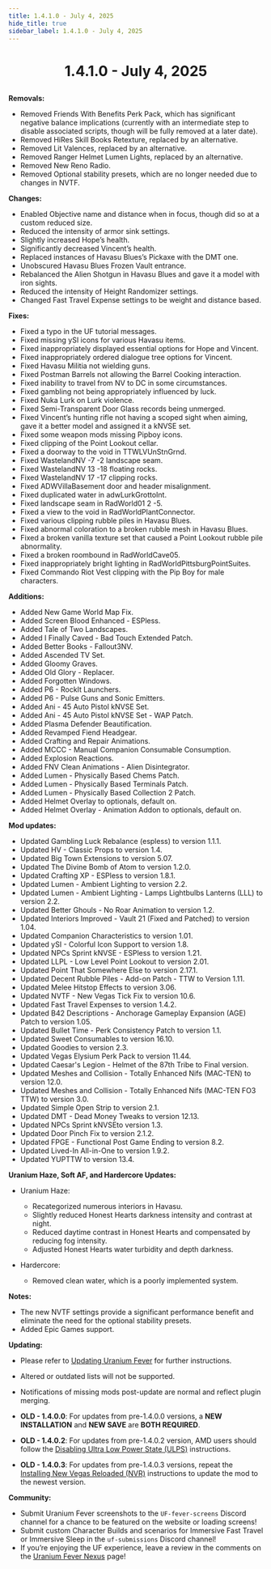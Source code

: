 ```yaml
---
title: 1.4.1.0 - July 4, 2025
hide_title: true
sidebar_label: 1.4.1.0 - July 4, 2025
---
```


# <p align="center"> 1.4.1.0 - July 4, 2025 </p>

**Removals:**
- Removed Friends With Benefits Perk Pack, which has significant negative balance implications (currently with an intermediate step to disable associated scripts, though will be fully removed at a later date).
- Removed HiRes Skill Books Retexture, replaced by an alternative.
- Removed Lit Valences, replaced by an alternative.
- Removed Ranger Helmet Lumen Lights, replaced by an alternative.
- Removed New Reno Radio.
- Removed Optional stability presets, which are no longer needed due to changes in NVTF.

**Changes:**
- Enabled Objective name and distance when in focus, though did so at a custom reduced size.
- Reduced the intensity of armor sink settings.
- Slightly increased Hope’s health.
- Significantly decreased Vincent’s health.
- Replaced instances of Havasu Blues’s Pickaxe with the DMT one.
- Unobscured Havasu Blues Frozen Vault entrance.
- Rebalanced the Alien Shotgun in Havasu Blues and gave it a model with iron sights.
- Reduced the intensity of Height Randomizer settings.
- Changed Fast Travel Expense settings to be weight and distance based.

**Fixes:**
- Fixed a typo in the UF tutorial messages.
- Fixed missing ySI icons for various Havasu items.
- Fixed inappropriately displayed essential options for Hope and Vincent.
- Fixed inappropriately ordered dialogue tree options for Vincent.
- Fixed Havasu Militia not wielding guns.
- Fixed Postman Barrels not allowing the Barrel Cooking interaction.
- Fixed inability to travel from NV to DC in some circumstances.
- Fixed gambling not being appropriately influenced by luck.
- Fixed Nuka Lurk on Lurk violence.
- Fixed Semi-Transparent Door Glass records being unmerged.
- Fixed Vincent’s hunting rifle not having a scoped sight when aiming, gave it a better model and assigned it a kNVSE set.
- Fixed some weapon mods missing Pipboy icons.
- Fixed clipping of the Point Lookout cellar.
- Fixed a doorway to the void in TTWLVUnStnGrnd.
- Fixed WastelandNV -7 -2 landscape seam.
- Fixed WastelandNV 13 -18 floating rocks.
- Fixed WastelandNV 17 -17 clipping rocks.
- Fixed ADWVillaBasement door and header misalignment.
- Fixed duplicated water in adwLurkGrottoInt.
- Fixed landscape seam in RadWorld01 2 -5.
- Fixed a view to the void in RadWorldPlantConnector.
- Fixed various clipping rubble piles in Havasu Blues.
- Fixed abnormal coloration to a broken rubble mesh in Havasu Blues.
- Fixed a broken vanilla texture set that caused a Point Lookout rubble pile abnormality.
- Fixed a broken roombound in RadWorldCave05.
- Fixed inappropriately bright lighting in RadWorldPittsburgPointSuites.
- Fixed Commando Riot Vest clipping with the Pip Boy for male characters.

**Additions:**
- Added New Game World Map Fix.
- Added Screen Blood Enhanced - ESPless.
- Added Tale of Two Landscapes.
- Added I Finally Caved - Bad Touch Extended Patch.
- Added Better Books - Fallout3NV.
- Added Ascended TV Set.
- Added Gloomy Graves.
- Added Old Glory - Replacer.
- Added Forgotten Windows.
- Added P6 - RockIt Launchers.
- Added P6 - Pulse Guns and Sonic Emitters.
- Added Ani - 45 Auto Pistol kNVSE Set.
- Added Ani - 45 Auto Pistol kNVSE Set - WAP Patch.
- Added Plasma Defender Beautification.
- Added Revamped Fiend Headgear.
- Added Crafting and Repair Animations.
- Added MCCC - Manual Companion Consumable Consumption.
- Added Explosion Reactions.
- Added FNV Clean Animations - Alien Disintegrator.
- Added Lumen - Physically Based Chems Patch.
- Added Lumen - Physically Based Terminals Patch.
- Added Lumen - Physically Based Collection 2 Patch.
- Added Helmet Overlay to optionals, default on.
- Added Helmet Overlay - Animation Addon to optionals, default on.

**Mod updates:**
- Updated Gambling Luck Rebalance (espless) to version 1.1.1.
- Updated HV - Classic Props to version 1.4.
- Updated Big Town Extensions to version 5.07.
- Updated The Divine Bomb of Atom to version 1.2.0.
- Updated Crafting XP - ESPless to version 1.8.1.
- Updated Lumen - Ambient Lighting to version 2.2.
- Updated Lumen - Ambient Lighting - Lamps Lightbulbs Lanterns (LLL) to version 2.2.
- Updated Better Ghouls - No Roar Animation to version 1.2.
- Updated Interiors Improved - Vault 21 (Fixed and Patched) to version 1.04.
- Updated Companion Characteristics to version 1.01.
- Updated ySI - Colorful Icon Support to version 1.8.
- Updated NPCs Sprint kNVSE - ESPless to version 1.21.
- Updated LLPL - Low Level Point Lookout to version 2.01.
- Updated Point That Somewhere Else to version 2.17.1.
- Updated Decent Rubble Piles - Add-on Patch - TTW to Version 1.11.
- Updated Melee Hitstop Effects to version 3.06.
- Updated NVTF - New Vegas Tick Fix to version 10.6.
- Updated Fast Travel Expenses  to version 1.4.2.
- Updated B42 Descriptions  - Anchorage Gameplay Expansion (AGE) Patch to version 1.05.
- Updated Bullet Time - Perk Consistency Patch to version 1.1.
- Updated Sweet Consumables to version 16.10.
- Updated Goodies to version 2.3.
- Updated Vegas Elysium Perk Pack to version 11.44.
- Updated Caesar's Legion - Helmet of the 87th Tribe to Final version.
- Updated Meshes and Collision - Totally Enhanced Nifs (MAC-TEN) to version 12.0.
- Updated Meshes and Collision - Totally Enhanced Nifs (MAC-TEN FO3 TTW)  to version 3.0.
- Updated Simple Open Strip to version 2.1.
- Updated DMT - Dead Money Tweaks to version 12.13.
- Updated NPCs Sprint kNVSEto version 1.3.
- Updated Door Pinch Fix to version 2.1.2.
- Updated FPGE - Functional Post Game Ending to version 8.2.
- Updated Lived-In All-in-One to version 1.9.2.
- Updated YUPTTW to version 13.4.

**Uranium Haze, Soft AF, and Hardercore Updates:**
- Uranium Haze:
  - Recategorized numerous interiors in Havasu.
  - Slightly reduced Honest Hearts darkness intensity and contrast at night.
  - Reduced daytime contrast in Honest Hearts and compensated by reducing fog intensity.
  - Adjusted Honest Hearts water turbidity and depth darkness.

- Hardercore:
  - Removed clean water, which is a poorly implemented system.

**Notes:**
- The new NVTF settings provide a significant performance benefit and eliminate the need for the optional stability presets.
- Added Epic Games support.

**Updating:**
- Please refer to [Updating Uranium Fever](https://uraniumfever.net/docs/updating/) for further instructions.
- Altered or outdated lists will not be supported.
- Notifications of missing mods post-update are normal and reflect plugin merging.

- **OLD - 1.4.0.0**: For updates from pre-1.4.0.0 versions, a **NEW INSTALLATION** and **NEW SAVE** are **BOTH REQUIRED**.
- **OLD - 1.4.0.2**: For updates from pre-1.4.0.2 version, AMD users should follow the [Disabling Ultra Low Power State (ULPS)](https://uraniumfever.net/docs/setupinstructions/#-nvidia-users---applying-nvidia-profile-) instructions.
- **OLD - 1.4.0.3**: For updates from pre-1.4.0.3 versions, repeat the [Installing New Vegas Reloaded (NVR)](https://uraniumfever.net/docs/setupinstructions/#-installing-new-vegas-reloaded-nvr-) instructions to update the mod to the newest version.

 **Community:**
- Submit Uranium Fever screenshots to the `UF-fever-screens` Discord channel for a chance to be featured on the website or loading screens!
- Submit custom Character Builds and scenarios for Immersive Fast Travel or Immersive Sleep in the `uf-submissions` Discord channel!
- If you’re enjoying the UF experience, leave a review in the comments on the [Uranium Fever Nexus](https://www.nexusmods.com/newvegas/mods/89815?tab=posts&BH=3) page!
